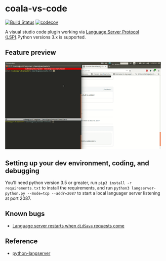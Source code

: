 # coala-vs-code

[![Build Status](https://travis-ci.org/coala/coala-vs-code.svg?branch=master)](https://travis-ci.org/coala/coala-vs-code)
[![codecov](https://codecov.io/gh/coala/coala-vs-code/branch/master/graph/badge.svg)](https://codecov.io/gh/coala/coala-vs-code)

A visual studio code plugin working via [Language Server Protocol (LSP)](https://github.com/Microsoft/language-server-protocol/blob/master/protocol.md).Python versions 3.x is supported.

## Feature preview

![](./docs/images/demo.gif)

## Setting up your dev environment, coding, and debugging

You'll need python version 3.5 or greater, run `pip3 install -r requirements.txt` to install the requirements, and run `python3 langserver-python.py --mode=tcp --addr=2087` to start a local languager server listening at port 2087.

## Known bugs

* [Language server restarts when `didSave` requests come](https://github.com/coala/coala-vs-code/issues/7)

## Reference

* [python-langserver](https://github.com/sourcegraph/python-langserver)
